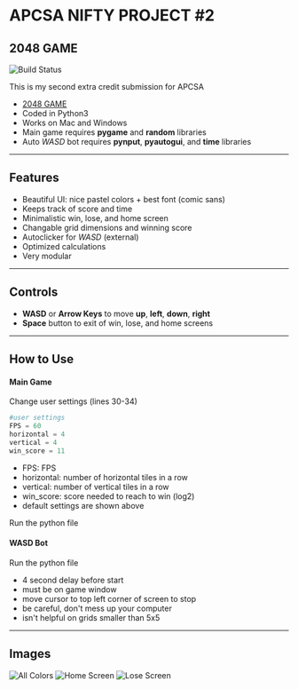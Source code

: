 # APCSA NIFTY PROJECT #2
## 2048 GAME

![Build Status](https://travis-ci.org/joemccann/dillinger.svg?branch=master)

This is my second extra credit submission for APCSA

- [2048 GAME](http://nifty.stanford.edu/2017/mishra-2048/)
- Coded in Python3
- Works on Mac and Windows
- Main game requires **pygame** and **random** libraries
- Auto *WASD* bot requires **pynput**, **pyautogui**, and **time** libraries

---

## Features


- Beautiful UI: nice pastel colors + best font (comic sans)
- Keeps track of score and time
- Minimalistic win, lose, and home screen
- Changable grid dimensions and winning score
- Autoclicker for *WASD* (external)
- Optimized calculations
- Very modular

---

## Controls
- **WASD** or **Arrow Keys** to move **up**, **left**, **down**, **right** 
- **Space** button to exit of win, lose, and home screens

---

## How to Use
#### Main Game
Change user settings (lines 30-34)
```py
#user settings 
FPS = 60 
horizontal = 4
vertical = 4
win_score = 11
```
- FPS: FPS
- horizontal: number of horizontal tiles in a row
- vertical: number of vertical tiles in a row
- win_score: score needed to reach to win (log2)
- default settings are shown above

Run the python file

#### WASD Bot

Run the python file

- 4 second delay before start
- must be on game window
- move cursor to top left corner of screen to stop
- be careful, don't mess up your computer
- isn't helpful on grids smaller than 5x5

---

## Images
![All Colors](https://cdn.discordapp.com/attachments/958055074947543113/1050192390406819950/Screen_Shot_2022-12-07_at_3.29.32_PM.png)
![Home Screen](https://cdn.discordapp.com/attachments/958055074947543113/1050190233360146462/Screen_Shot_2022-12-07_at_3.20.58_PM.png)
![Lose Screen](https://cdn.discordapp.com/attachments/958055074947543113/1050202091244769370/Screen_Shot_2022-12-07_at_4.08.05_PM.png)
